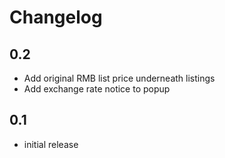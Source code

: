 # Changelog

## 0.2

- Add original RMB list price underneath listings
- Add exchange rate notice to popup

## 0.1

- initial release
